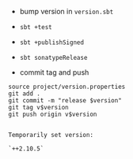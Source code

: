 - bump version in `version.sbt`
- `sbt +test`
- `sbt +publishSigned`
- `sbt sonatypeRelease`

- commit tag and push

```
source project/version.properties
git add .
git commit -m "release $version"
git tag v$version
git push origin v$version


Temporarily set version:

`++2.10.5`
